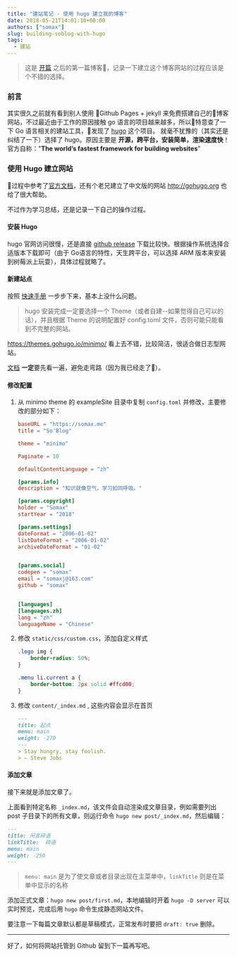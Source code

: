```yaml
---
title: "建站笔记 - 使用 hugo 建立我的博客"
date: 2018-05-21T14:01:10+08:00
authors: ["somax"]
slug: building-soblog-with-hugo
tags:
  - 建站
---
```


> 这是 [开篇](/post/first/) 之后的第一篇博客，记录一下建立这个博客网站的过程应该是个不错的选择。

### 前言
其实很久之前就有看到别人使用 Github Pages + jekyll 来免费搭建自己的博客网站，不过最近由于工作的原因接触 go 语言的项目越来越多，所以特意查了一下 Go 语言相关的建站工具，发现了 [hugo](http://gohugo.io) 这个项目。 就毫不犹豫的（其实还是纠结了一下）选择了 hugo。原因主要是 **开源，跨平台，安装简单，渲染速度快**！官方自称："**The world’s fastest framework for building websites**"

### 使用 Hugo 建立网站
过程中参考了[官方文档](http://gohugo.io/documentation/)，还有个老兄建立了中文版的网站 http://gohugo.org 也给了很大帮助。

不过作为学习总结，还是记录一下自己的操作过程。

#### 安装 Hugo

hugo 官网访问很慢，还是直接 [github release](https://github.com/gohugoio/hugo/releases) 下载比较快。根据操作系统选择合适版本下载即可（由于 Go语言的特性，天生跨平台，可以选择 ARM 版本来安装到树莓派上玩耍），具体过程就略了。


#### 新建站点

按照 [快速手册](https://gohugo.io/getting-started/quick-start/) 一步步下来，基本上没什么问题。

> hugo 安装完成一定要选择一个 Theme（或者自建--如果觉得自己可以的话），并且根据 Theme 的说明配置好 config.toml 文件，否则可能只能看到不完整的网站。

https://themes.gohugo.io/minimo/ 看上去不错，比较简洁，很适合做日志型网站。

[文档](https://minimo.netlify.com/docs/installation/) **一定**要先看一遍，避免走弯路（因为我已经走了🕺）。

#### 修改配置
1. 从 minimo theme 的 exampleSite 目录中复制 `config.toml` 并修改，主要修改的部分如下：

    ```toml
    baseURL = "https://somax.me"
    title = "So'Blog"

    theme = "minimo"

    Paginate = 10

    defaultContentLanguage = "zh"

    [params.info]
    description = "知识就像空气，学习如同呼吸。"

    [params.copyright]
    holder = "Somax"
    startYear = "2018"

    [params.settings]
    dateFormat = "2006-01-02"
    listDateFormat = "2006-01-02"
    archiveDateFormat = "01-02"


    [params.social]
    codepen = "somax"
    email = "somaxj@163.com"
    github = "somax"


    [languages]
    [languages.zh]
    lang = "zh"
    languageName = "Chinese"


    ```
1. 修改 `static/css/custom.css`，添加自定义样式
    ```css
    .logo img {
        border-radius: 50%;
    }

    .menu li.current a {
        border-bottom: 2px solid #ffcd00;
    }
    ```

1. 修改 `content/_index.md` , 这些内容会显示在首页

    ```markdown
    ---
    title: 起点
    menu: main
    weight: -270
    ---
    > Stay hungry, stay foolish.
    > — Steve Jobs

    ```

#### 添加文章

接下来就是添加文章了。

上面看到特定名称 `_index.md`，该文件会自动渲染成文章目录，例如需要列出 post 子目录下的所有文章，则运行命令 `hugo new post/_index.md`，然后编辑：
```md
---
title: 闲言碎语
linkTitle:  碎语
menu: main
weight: -250
---

```
> `menu: main` 是为了使文章或者目录出现在主菜单中，`linkTitle` 则是在菜单中显示的名称

添加正式文章：`hugo new post/first.md`，本地编辑时开着 `hugo -D server` 可以实时预览，完成后用 `hugo` 命令生成静态网站文件。

要注意一下每篇文章默认都是草稿模式，正常发布时要把 `draft: true` 删除。


---
好了，如何将网站托管到 Github 留到下一篇再写吧。